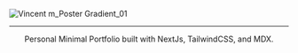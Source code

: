 ![Vincent m_Poster Gradient_01](https://user-images.githubusercontent.com/45521157/162631061-e4f991bf-86f1-4e1f-b217-46c5aa38d91a.png)

<hr>

<p align="center">Personal Minimal Portfolio built with NextJs, TailwindCSS, and MDX.</p>
